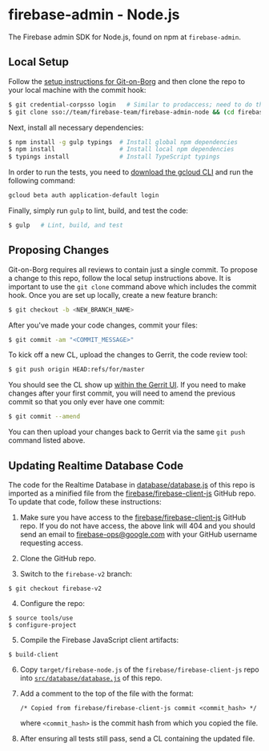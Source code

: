 # firebase-admin - Node.js

The Firebase admin SDK for Node.js, found on npm at `firebase-admin`.

## Local Setup

Follow the [setup instructions for Git-on-Borg](https://gerrit-internal.git.corp.google.com/docs/+/master/users/from-gmac.md#Setup)
and then clone the repo to your local machine with the commit hook:

```bash
$ git credential-corpsso login   # Similar to prodaccess; need to do this daily
$ git clone sso://team/firebase-team/firebase-admin-node && (cd firebase-admin-node && curl -Lo `git rev-parse --git-dir`/hooks/commit-msg https://gerrit-review.googlesource.com/tools/hooks/commit-msg ; chmod +x `git rev-parse --git-dir`/hooks/commit-msg)
```

Next, install all necessary dependencies:

```bash
$ npm install -g gulp typings  # Install global npm dependencies
$ npm install                  # Install local npm dependencies
$ typings install              # Install TypeScript typings
```

In order to run the tests, you need to [download the gcloud CLI](https://cloud.google.com/sdk/downloads#interactive)
and run the following command:

```bash
gcloud beta auth application-default login
```

Finally, simply run `gulp` to lint, build, and test the code:

```bash
$ gulp   # Lint, build, and test
```

## Proposing Changes

Git-on-Borg requires all reviews to contain just a single commit. To propose a change to this repo,
follow the local setup instructions above. It is important to use the `git clone` command above
which includes the commit hook. Once you are set up locally, create a new feature branch:

```bash
$ git checkout -b <NEW_BRANCH_NAME>
```

After you've made your code changes, commit your files:

```bash
$ git commit -am "<COMMIT_MESSAGE>"
```

To kick off a new CL, upload the changes to Gerrit, the code review tool:

```bash
$ git push origin HEAD:refs/for/master
```

You should see the CL show up [within the Gerrit UI](https://team-review.git.corp.google.com/#/dashboard/self). If you need to make changes after your first commit, you will need to amend the previous
commit so that you only ever have one commit:

```bash
$ git commit --amend
```

You can then upload your changes back to Gerrit via the same `git push` command listed above.


## Updating Realtime Database Code

The code for the Realtime Database in [database/database.js](./database/database.js) of this repo
is imported as a minified file from the [firebase/firebase-client-js](https://github.com/firebase/firebase-client-js)
GitHub repo. To update that code, follow these instructions:

1. Make sure you have access to the [firebase/firebase-client-js](https://github.com/firebase/firebase-client-js)
GitHub repo. If you do not have access, the above link will 404 and you should send an email to
firebase-ops@google.com with your GitHub username requesting access.

2. Clone the GitHub repo.

3. Switch to the `firebase-v2` branch:

  ```
  $ git checkout firebase-v2
  ```

4. Configure the repo:

  ```
  $ source tools/use
  $ configure-project
  ```

5. Compile the Firebase JavaScript client artifacts:

  ```
  $ build-client
  ```

6. Copy `target/firebase-node.js` of the `firebase/firebase-client-js` repo into
[`src/database/database.js`](./src/database/database.js) of this repo.

7. Add a comment to the top of the file with the format:

   `/* Copied from firebase/firebase-client-js commit <commit_hash> */`

   where `<commit_hash>` is the commit hash from which you copied the file.

8. After ensuring all tests still pass, send a CL containing the updated file.
